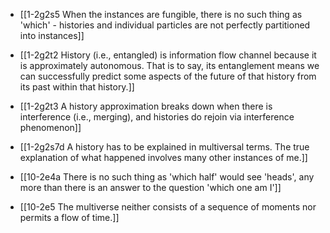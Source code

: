- [[1-2g2s5 When the instances are fungible, there is no such thing as 'which' - histories and individual particles are not perfectly partitioned into instances]]
- [[1-2g2t2 History (i.e., entangled) is information flow channel because it is approximately autonomous. That is to say, its entanglement means we can successfully predict some aspects of the future of that history from its past within that history.]]
- [[1-2g2t3 A history approximation breaks down when there is interference (i.e., merging), and histories do rejoin via interference phenomenon]]
- [[1-2g2s7d A history has to be explained in multiversal terms. The true explanation of what happened involves many other instances of me.]]

- [[10-2e4a There is no such thing as 'which half' would see 'heads', any more than there is an answer to the question 'which one am I']]
- [[10-2e5 The multiverse neither consists of a sequence of moments nor permits a flow of time.]]

